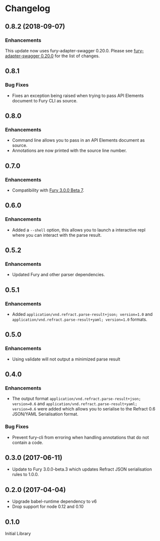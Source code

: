 # Changelog

## 0.8.2 (2018-09-07)

### Enhancements

This update now uses fury-adapter-swagger 0.20.0. Please see
[fury-adapter-swagger 0.20.0](https://github.com/apiaryio/fury-adapter-swagger/releases/tag/v0.20.0)
for the list of changes.

## 0.8.1

### Bug Fixes

- Fixes an exception being raised when trying to pass API Elements document to
  Fury CLI as source.

## 0.8.0

### Enhancements

- Command line allows you to pass in an API Elements document as source.
- Annotations are now printed with the source line number.

## 0.7.0

### Enhancements

- Compatibility with [Fury 3.0.0 Beta 7](https://github.com/apiaryio/fury.js/releases/tag/v3.0.0-beta.7).

## 0.6.0

### Enhancements

- Added a `--shell` option, this allows you to launch a interactive repl where
  you can interact with the parse result.

## 0.5.2

### Enhancements

- Updated Fury and other parser dependencies.

## 0.5.1

### Enhancements

- Added `application/vnd.refract.parse-result+json; version=1.0`
  and `application/vnd.refract.parse-result+yaml; version=1.0`
  formats.

## 0.5.0

### Enhancements

- Using validate will not output a minimized parse result

## 0.4.0

### Enhancements

- The output format `application/vnd.refract.parse-result+json; version=0.6`
  and `application/vnd.refract.parse-result+yaml; version=0.6` were added which
  allows you to serialise to the Refract 0.6 JSON/YAML Serialisation format.

### Bug Fixes

- Prevent fury-cli from erroring when handling annotations that do not contain
  a code.

## 0.3.0 (2017-06-11)

- Update to Fury 3.0.0-beta.3 which updates Refract JSON serialisation rules to
  1.0.0.

## 0.2.0 (2017-04-04)

- Upgrade babel-runtime dependency to v6
- Drop support for node 0.12 and 0.10

## 0.1.0

Initial Library

